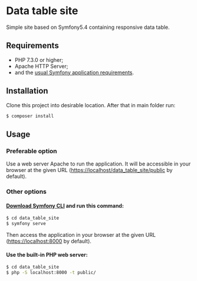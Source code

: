 # Data table site

Simple site based on Symfony5.4 containing responsive data table.

## Requirements

* PHP 7.3.0 or higher;
* Apache HTTP Server;
* and the [usual Symfony application requirements][1].

## Installation

Clone this project into desirable location.
After that in main folder run:

```bash
$ composer install
```

## Usage

### Preferable option

Use a web server Apache to run the application.
It will be accessible in your browser at the given URL (<https://localhost/data_table_site/public> by default).

### Other options

#### [Download Symfony CLI][2] and run this command:

```bash
$ cd data_table_site
$ symfony serve
```

Then access the application in your browser at the given URL (<https://localhost:8000> by default).

#### Use the built-in PHP web server:

```bash
$ cd data_table_site
$ php -S localhost:8000 -t public/
```

[1]: https://symfony.com/doc/current/setup.html#technical-requirements
[2]: https://symfony.com/download
